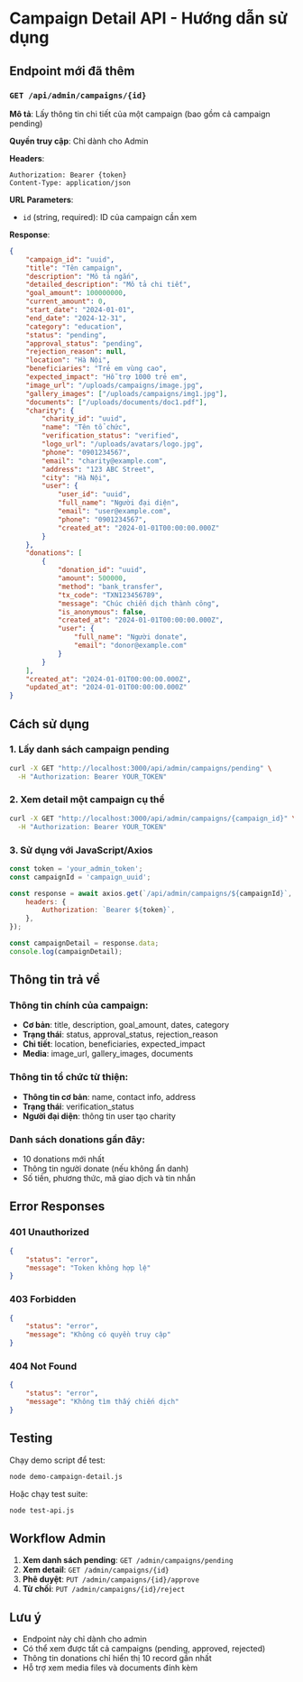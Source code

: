 # Campaign Detail API - Hướng dẫn sử dụng

## Endpoint mới đã thêm

### `GET /api/admin/campaigns/{id}`

**Mô tả**: Lấy thông tin chi tiết của một campaign (bao gồm cả campaign pending)

**Quyền truy cập**: Chỉ dành cho Admin

**Headers**:

```
Authorization: Bearer {token}
Content-Type: application/json
```

**URL Parameters**:

-   `id` (string, required): ID của campaign cần xem

**Response**:

```json
{
	"campaign_id": "uuid",
	"title": "Tên campaign",
	"description": "Mô tả ngắn",
	"detailed_description": "Mô tả chi tiết",
	"goal_amount": 100000000,
	"current_amount": 0,
	"start_date": "2024-01-01",
	"end_date": "2024-12-31",
	"category": "education",
	"status": "pending",
	"approval_status": "pending",
	"rejection_reason": null,
	"location": "Hà Nội",
	"beneficiaries": "Trẻ em vùng cao",
	"expected_impact": "Hỗ trợ 1000 trẻ em",
	"image_url": "/uploads/campaigns/image.jpg",
	"gallery_images": ["/uploads/campaigns/img1.jpg"],
	"documents": ["/uploads/documents/doc1.pdf"],
	"charity": {
		"charity_id": "uuid",
		"name": "Tên tổ chức",
		"verification_status": "verified",
		"logo_url": "/uploads/avatars/logo.jpg",
		"phone": "0901234567",
		"email": "charity@example.com",
		"address": "123 ABC Street",
		"city": "Hà Nội",
		"user": {
			"user_id": "uuid",
			"full_name": "Người đại diện",
			"email": "user@example.com",
			"phone": "0901234567",
			"created_at": "2024-01-01T00:00:00.000Z"
		}
	},
	"donations": [
		{
			"donation_id": "uuid",
			"amount": 500000,
			"method": "bank_transfer",
			"tx_code": "TXN123456789",
			"message": "Chúc chiến dịch thành công",
			"is_anonymous": false,
			"created_at": "2024-01-01T00:00:00.000Z",
			"user": {
				"full_name": "Người donate",
				"email": "donor@example.com"
			}
		}
	],
	"created_at": "2024-01-01T00:00:00.000Z",
	"updated_at": "2024-01-01T00:00:00.000Z"
}
```

## Cách sử dụng

### 1. Lấy danh sách campaign pending

```bash
curl -X GET "http://localhost:3000/api/admin/campaigns/pending" \
  -H "Authorization: Bearer YOUR_TOKEN"
```

### 2. Xem detail một campaign cụ thể

```bash
curl -X GET "http://localhost:3000/api/admin/campaigns/{campaign_id}" \
  -H "Authorization: Bearer YOUR_TOKEN"
```

### 3. Sử dụng với JavaScript/Axios

```javascript
const token = 'your_admin_token';
const campaignId = 'campaign_uuid';

const response = await axios.get(`/api/admin/campaigns/${campaignId}`, {
	headers: {
		Authorization: `Bearer ${token}`,
	},
});

const campaignDetail = response.data;
console.log(campaignDetail);
```

## Thông tin trả về

### Thông tin chính của campaign:

-   **Cơ bản**: title, description, goal_amount, dates, category
-   **Trạng thái**: status, approval_status, rejection_reason
-   **Chi tiết**: location, beneficiaries, expected_impact
-   **Media**: image_url, gallery_images, documents

### Thông tin tổ chức từ thiện:

-   **Thông tin cơ bản**: name, contact info, address
-   **Trạng thái**: verification_status
-   **Người đại diện**: thông tin user tạo charity

### Danh sách donations gần đây:

-   10 donations mới nhất
-   Thông tin người donate (nếu không ẩn danh)
-   Số tiền, phương thức, mã giao dịch và tin nhắn

## Error Responses

### 401 Unauthorized

```json
{
	"status": "error",
	"message": "Token không hợp lệ"
}
```

### 403 Forbidden

```json
{
	"status": "error",
	"message": "Không có quyền truy cập"
}
```

### 404 Not Found

```json
{
	"status": "error",
	"message": "Không tìm thấy chiến dịch"
}
```

## Testing

Chạy demo script để test:

```bash
node demo-campaign-detail.js
```

Hoặc chạy test suite:

```bash
node test-api.js
```

## Workflow Admin

1. **Xem danh sách pending**: `GET /admin/campaigns/pending`
2. **Xem detail**: `GET /admin/campaigns/{id}`
3. **Phê duyệt**: `PUT /admin/campaigns/{id}/approve`
4. **Từ chối**: `PUT /admin/campaigns/{id}/reject`

## Lưu ý

-   Endpoint này chỉ dành cho admin
-   Có thể xem được tất cả campaigns (pending, approved, rejected)
-   Thông tin donations chỉ hiển thị 10 record gần nhất
-   Hỗ trợ xem media files và documents đính kèm
